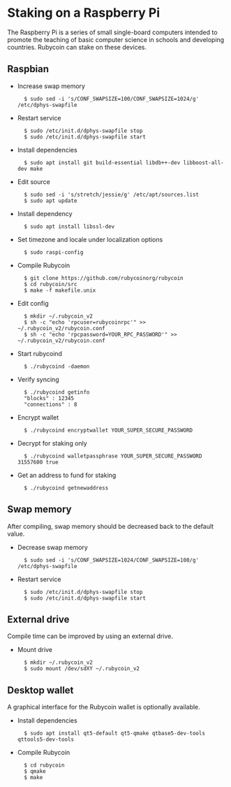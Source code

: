 Staking on a Raspberry Pi
===================================

The Raspberry Pi is a series of small single-board computers intended to promote the teaching of basic computer science in schools and developing countries. Rubycoin can stake on these devices.


## Raspbian

* Increase swap memory

        $ sudo sed -i 's/CONF_SWAPSIZE=100/CONF_SWAPSIZE=1024/g' /etc/dphys-swapfile

* Restart service

        $ sudo /etc/init.d/dphys-swapfile stop
        $ sudo /etc/init.d/dphys-swapfile start

* Install dependencies

        $ sudo apt install git build-essential libdb++-dev libboost-all-dev make
                
* Edit source

        $ sudo sed -i 's/stretch/jessie/g' /etc/apt/sources.list
        $ sudo apt update

* Install dependency

        $ sudo apt install libssl-dev

* Set timezone and locale under localization options

        $ sudo raspi-config

* Compile Rubycoin

        $ git clone https://github.com/rubycoinorg/rubycoin
        $ cd rubycoin/src
        $ make -f makefile.unix

* Edit config

        $ mkdir ~/.rubycoin_v2
        $ sh -c "echo 'rpcuser=rubycoinrpc'" >> ~/.rubycoin_v2/rubycoin.conf
        $ sh -c "echo 'rpcpassword=YOUR_RPC_PASSWORD'" >> ~/.rubycoin_v2/rubycoin.conf

* Start rubycoind

        $ ./rubycoind -daemon

* Verify syncing

        $ ./rubycoind getinfo
        "blocks" : 12345
        "connections" : 8
     

* Encrypt wallet

        $ ./rubycoind encryptwallet YOUR_SUPER_SECURE_PASSWORD

* Decrypt for staking only

        $ ./rubycoind walletpassphrase YOUR_SUPER_SECURE_PASSWORD 31557600 true

* Get an address to fund for staking

        $ ./rubycoind getnewaddress


## Swap memory

After compiling, swap memory should be decreased back to the default value.

* Decrease swap memory

        $ sudo sed -i 's/CONF_SWAPSIZE=1024/CONF_SWAPSIZE=100/g' /etc/dphys-swapfile

* Restart service

        $ sudo /etc/init.d/dphys-swapfile stop
        $ sudo /etc/init.d/dphys-swapfile start


## External drive

Compile time can be improved by using an external drive.

* Mount drive

        $ mkdir ~/.rubycoin_v2
        $ sudo mount /dev/sdXY ~/.rubycoin_v2


## Desktop wallet

A graphical interface for the Rubycoin wallet is optionally available.

* Install dependencies

        $ sudo apt install qt5-default qt5-qmake qtbase5-dev-tools qttools5-dev-tools

* Compile Rubycoin

        $ cd rubycoin
        $ qmake
        $ make